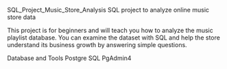 SQL_Project_Music_Store_Analysis
SQL project to analyze online music store data

This project is for beginners and will teach you how to analyze the music playlist database. 
You can examine the dataset with SQL and help the store understand its business growth by answering simple questions.

Database and Tools
Postgre SQL
PgAdmin4
